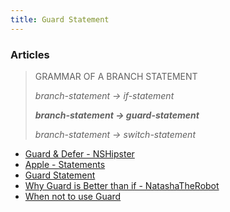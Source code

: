 ```yaml
---
title: Guard Statement
---
```


### Articles

> GRAMMAR OF A BRANCH STATEMENT
> 
> *branch-statement → if-statement­*
>
> **_branch-statement → guard-statement­_** 
>
> *branch-statement → switch-statement­* 



* [Guard & Defer - NSHipster](http://nshipster.com/guard-and-defer/)
* [Apple - Statements](https://developer.apple.com/library/ios/documentation/Swift/Conceptual/Swift_Programming_Language/Statements.html#//apple_ref/doc/uid/TP40014097-CH33-ID428)
* [Guard Statement](https://thatthinginswift.com/guard-statement-swift/)
* [Why Guard is Better than if - NatashaTheRobot](https://www.natashatherobot.com/swift-guard-better-than-if/)
* [When not to use Guard](http://radex.io/swift/guard/)

